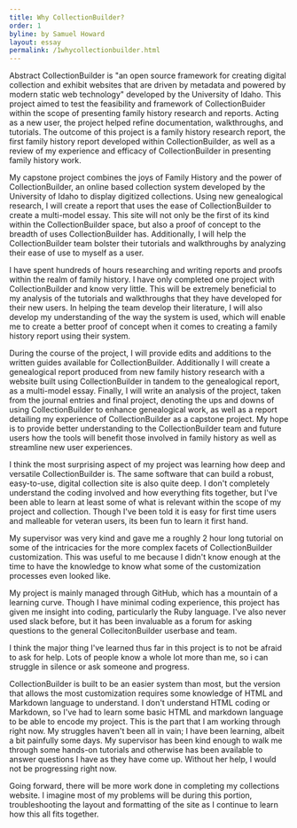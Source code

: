 ```yaml
---
title: Why CollectionBuilder?
order: 1
byline: by Samuel Howard
layout: essay
permalink: /1whycollectionbuilder.html
---
```


Abstract
CollectionBuilder is "an open source framework for creating digital collection and exhibit websites that are driven by metadata and powered by modern static web technology" developed by the University of Idaho. This project aimed to test the feasibility and framework of CollectionBuider within the scope of presenting family history research and reports. Acting as a new user, the project helped refine documentation, walkthroughs, and tutorials. The outcome of this project is a family history research report, the first family history report developed within CollectionBuilder, as well as a review of my experience and efficacy of CollectionBuilder in presenting family history work.


My capstone project combines the joys of Family History and the power of CollectionBuilder, an online based collection system developed by the University of Idaho to display digitized collections. Using new genealogical research, I will create a report that uses the ease of CollectionBuilder to create a multi-model essay. This site will not only be the first of its kind within the CollectionBuilder space, but also a proof of concept to the breadth of uses CollectionBuilder has. Additionally, I will help the CollectionBuilder team bolster their tutorials and walkthroughs by analyzing their ease of use to myself as a user. 

 

I have spent hundreds of hours researching and writing reports and proofs within the realm of family history. I have only completed one project with CollectionBuilder and know very little. This will be extremely beneficial to my analysis of the tutorials and walkthroughs that they have developed for their new users. In helping the team develop their literature, I will also develop my understanding of the way the system is used, which will enable me to create a better proof of concept when it comes to creating a family history report using their system.  

 

During the course of the project, I will provide edits and additions to the written guides available for CollectionBuilder. Additionally I will create a genealogical report produced from new family history research with a website built using CollectionBuilder in tandem to the genealogical report, as a multi-model essay. Finally, I will write an analysis of the project, taken from the journal entries and final project, denoting the ups and downs of using CollectionBuilder to enhance genealogical work, as well as a report detailing my experience of CollectionBuilder as a capstone project. My hope is to provide better understanding to the CollectionBuilder team and future users how the tools will benefit those involved in family history as well as streamline new user experiences. 


I think the most surprising aspect of my project was learning how deep and versatile CollectionBuilder is. The same software that can build a robust, easy-to-use, digital collection site is also quite deep. I don't completely understand the coding involved and how everything fits together, but I've been able to learn at least some of what is relevant within the scope of my project and collection. Though I've been told it is easy for first time users and malleable for veteran users, its been fun to learn it first hand. 

My supervisor was very kind and gave me a roughly 2 hour long tutorial on some of the intricacies for the more complex facets of CollectionBuilder customization. This was useful to me because I didn't know enough at the time to have the knowledge to know what some of the customization processes even looked like. 

My project is mainly managed through GitHub, which has a mountain of a learning curve. Though I have minimal coding experience, this project has given me insight into coding, particularly the Ruby language. I've also never used slack before, but it has been invaluable as a forum for asking questions to the general CollecitonBuilder userbase and team.

I think the major thing I've learned thus far in this project is to not be afraid to ask for help. Lots of people know a whole lot more than me, so i can struggle in silence or ask someone and progress. 

CollectionBuilder is built to be an easier system than most, but the version that allows the most customization requires some knowledge of HTML and Markdown language to understand. I don't understand HTML coding or Markdown, so I've had to learn some basic HTML and markdown language to be able to encode my project. This is the part that I am working through right now. My struggles haven't been all in vain; I have been learning, albeit a bit painfully some days. My supervisor has been kind enough to walk me through some hands-on tutorials and otherwise has been available to answer questions I have as they have come up. Without her help, I would not be progressing right now. 

Going forward, there will be more work done in completing my collections website. I imagine most of my problems will be during this portion, troubleshooting the layout and formatting of the site as I continue to learn how this all fits together. 

